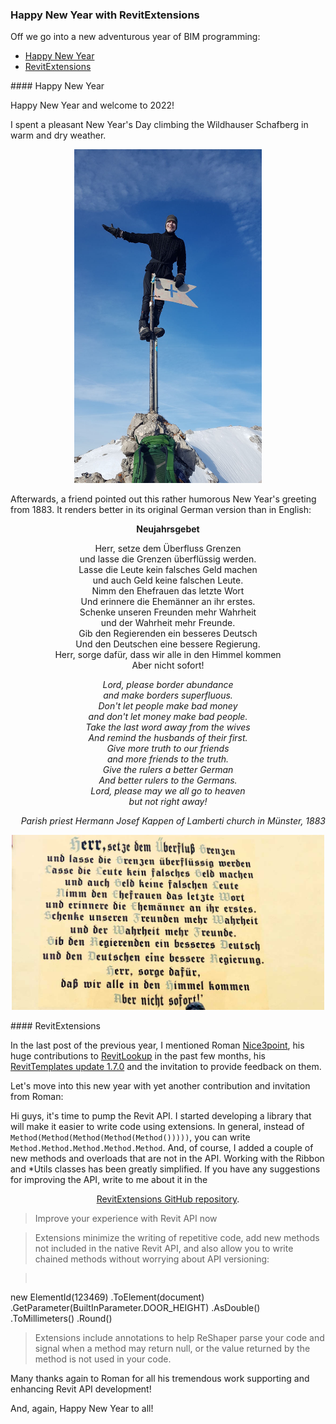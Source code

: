 <head>
<meta http-equiv="Content-Type" content="text/html; charset=utf-8">
<link rel="stylesheet" type="text/css" href="bc.css">
<script src="https://cdn.rawgit.com/google/code-prettify/master/loader/run_prettify.js" type="text/javascript"></script>
</head>

<!---

- RevitExtensions
Nice3point
Hi guys, it's time to pump Revit API.
I started developing a library that will make it easier to write code using extensions.
In general, instead of `Method(Method(Method(Method(Method()))))`, you can write `Method.Method.Method.Method.Method`.
And, of course, I added a couple of new methods and overloads that are not in the API.
Working with the Ribbon and *Utils classes has been greatly simplified.
If you have any suggestions for improving the API, write to me about it:

https://github.com/Nice3point/RevitExtensions

> Improve your experience with Revit API now

Extensions minimize the writing of repetitive code, add new methods not included in RevitApi, and also allow you to write chained methods without worrying about API versioning:

new ElementId(123469)
.ToElement(document)
.GetParameter(BuiltInParameter.DOOR_HEIGHT)
.AsDouble()
.ToMillimeters()
.Round()

Extensions include annotations to help ReShaper parse your code and signal when a method may return null or the value returned by the method is not used in your code.

twitter:


twitter:

RevitExtensions simplifies and enhances #RevitAPI coding with extension methods, greatly simplified Ribbon and *Utils classes and other enhancements #RevitAPI @AutodeskForge @AutodeskRevit #bim #DynamoBim #ForgeDevCon https://bit.ly/rvtextensions

Off we go into a new adventurous year of BIM programming
&ndash; Happy New Year
&ndash; RevitExtensions...

linkedin:

RevitExtensions simplifies and enhances #RevitAPI coding with extension methods, greatly simplified Ribbon and *Utils classes and other enhancements

https://bit.ly/rvtextensions

Off we go into a new adventurous year of BIM programming:

- Happy New Year
- RevitExtensions...

#bim #DynamoBim #ForgeDevCon #Revit #API #IFC #SDK #AI #VisualStudio #Autodesk #AEC #adsk

the [Revit API discussion forum](http://forums.autodesk.com/t5/revit-api-forum/bd-p/160) thread

<center>
<img src="img/" alt="" title="" width="600"/>
<p style="font-size: 80%; font-style:italic"></p>
</center>

-->

### Happy New Year with RevitExtensions

Off we go into a new adventurous year of BIM programming:

- [Happy New Year](#2)
- [RevitExtensions](#3)

####<a name="2"></a> Happy New Year

Happy New Year and welcome to 2022!

I spent a pleasant New Year's Day climbing the Wildhauser Schafberg in warm and dry weather.

<center>
<img src="img/143943_jeremygipfelfahnengallionsfigur.jpg" alt="Jeremy figurehead on Wildhauser Schafberg" title="Jeremy figurehead on Wildhauser Schafberg" width="300"/> <!-- 800 -->
</center>

Afterwards, a friend pointed out this rather humorous New Year's greeting from 1883.
It renders better in its original German version than in English:

<p style="text-align: center; font-weight: bold">Neujahrsgebet</p>

<p style="text-align:center">Herr, setze dem Überfluss Grenzen
<br/>und lasse die Grenzen überflüssig werden.
<br/>Lasse die Leute kein falsches Geld machen
<br/>und auch Geld keine falschen Leute.
<br/>Nimm den Ehefrauen das letzte Wort
<br/>Und erinnere die Ehemänner an ihr erstes.
<br/>Schenke unseren Freunden mehr Wahrheit
<br/>und der Wahrheit mehr Freunde.
<br/>Gib den Regierenden ein besseres Deutsch
<br/>Und den Deutschen eine bessere Regierung.
<br/>Herr, sorge dafür, dass wir alle in den Himmel kommen
<br/>Aber nicht sofort!</p>

<p style="text-align:center; font-style: italic">Lord, please border abundance
<br/>and make borders superfluous.
<br/>Don't let people make bad money
<br/>and don't let money make bad people.
<br/>Take the last word away from the wives
<br/>And remind the husbands of their first.
<br/>Give more truth to our friends
<br/>and more friends to the truth.
<br/>Give the rulers a better German
<br/>And better rulers to the Germans.
<br/>Lord, please may we all go to heaven
<br/>but not right away!</p>

<p style="text-align:right; font-style: italic">Parish priest Hermann Josef Kappen of Lamberti church in Münster, 1883</p>

<center>
<img src="img/neujahrsgruss_1883.jpg" alt="Neujahrsgruss 1883" title="Neujahrsgruss 1883" width="500"/> <!-- 1130 -->
</center>

####<a name="3"></a> RevitExtensions

In the last post of the previous year, I mentioned 
Roman [Nice3point](https://github.com/Nice3point), his huge contributions
to [RevitLookup](https://github.com/jeremytammik/RevitLookup) in the past few months,
his [RevitTemplates update 1.7.0](https://thebuildingcoder.typepad.com/blog/2021/12/revittemplates-update-170.html)
and the invitation to provide feedback on them.

Let's move into this new year with yet another contribution and invitation from Roman:

Hi guys, it's time to pump the Revit API.
I started developing a library that will make it easier to write code using extensions.
In general, instead of `Method(Method(Method(Method(Method()))))`, you can write `Method.Method.Method.Method.Method`.
And, of course, I added a couple of new methods and overloads that are not in the API.
Working with the Ribbon and *Utils classes has been greatly simplified.
If you have any suggestions for improving the API, write to me about it in
the

<p style="text-align:center"><a href="https://github.com/Nice3point/RevitExtensions">RevitExtensions GitHub repository</a>.</p>

> Improve your experience with Revit API now

> Extensions minimize the writing of repetitive code, add new methods not included in the native Revit API, and also allow you to write chained methods without worrying about API versioning:

> <pre class="code">
  new ElementId(123469)
    .ToElement(document)
    .GetParameter(BuiltInParameter.DOOR_HEIGHT)
    .AsDouble()
    .ToMillimeters()
    .Round()
</pre>

> Extensions include annotations to help ReShaper parse your code and signal when a method may return null, or the value returned by the method is not used in your code.

Many thanks again to Roman for all his tremendous work supporting and enhancing Revit API development!

And, again, Happy New Year to all!
